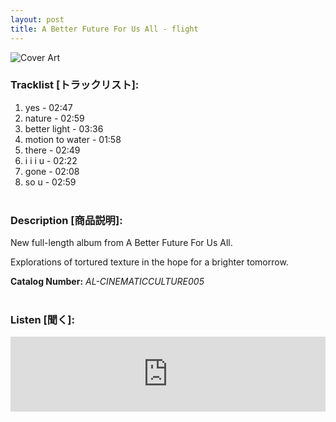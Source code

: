 ```yaml
---
layout: post
title: A Better Future For Us All - flight
---
```


![Cover Art]({{site.baseurl}}/assets/images/flight-Cover.jpg)


### __Tracklist__ [トラックリスト]:

1. yes - 02:47
2. nature - 02:59
3. better light - 03:36
4. motion to water - 01:58
5. there - 02:49
6. i i i u - 02:22
7. gone - 02:08
8. so u - 02:59 <br/><br/>

### __Description__ [商品説明]:

New full-length album from A Better Future For Us All.

Explorations of tortured texture in the hope for a brighter tomorrow.

**Catalog Number:** _AL-CINEMATICCULTURE005_ <br/><br/>

### __Listen__ [聞く]:

<iframe style="border: 0; width: 100%; height: 120px;" src="https://bandcamp.com/EmbeddedPlayer/album=1821433177/size=large/bgcol=ffffff/linkcol=333333/tracklist=false/artwork=small/transparent=true/" seamless><a href="https://angellips.bandcamp.com/album/flight">flight by A Better Future For Us All</a></iframe>

<br/><br/>
